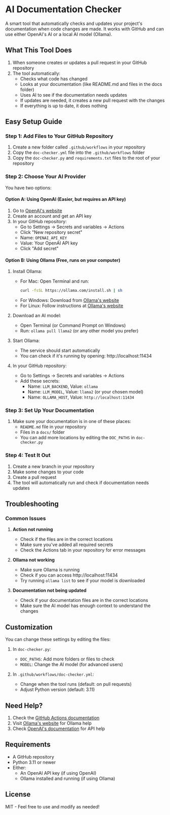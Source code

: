 # AI Documentation Checker

A smart tool that automatically checks and updates your project's documentation when code changes are made. It works with GitHub and can use either OpenAI's AI or a local AI model (Ollama).

## What This Tool Does

1. When someone creates or updates a pull request in your GitHub repository
2. The tool automatically:
   - Checks what code has changed
   - Looks at your documentation (like README.md and files in the docs folder)
   - Uses AI to see if the documentation needs updates
   - If updates are needed, it creates a new pull request with the changes
   - If everything is up to date, it does nothing

## Easy Setup Guide

### Step 1: Add Files to Your GitHub Repository

1. Create a new folder called `.github/workflows` in your repository
2. Copy the `doc-checker.yml` file into the `.github/workflows` folder
3. Copy the `doc-checker.py` and `requirements.txt` files to the root of your repository

### Step 2: Choose Your AI Provider

You have two options:

#### Option A: Using OpenAI (Easier, but requires an API key)
1. Go to [OpenAI's website](https://platform.openai.com/)
2. Create an account and get an API key
3. In your GitHub repository:
   - Go to Settings → Secrets and variables → Actions
   - Click "New repository secret"
   - Name: `OPENAI_API_KEY`
   - Value: Your OpenAI API key
   - Click "Add secret"

#### Option B: Using Ollama (Free, runs on your computer)
1. Install Ollama:
   - For Mac: Open Terminal and run:
     ```bash
     curl -fsSL https://ollama.com/install.sh | sh
     ```
   - For Windows: Download from [Ollama's website](https://ollama.com/)
   - For Linux: Follow instructions at [Ollama's website](https://ollama.com/)

2. Download an AI model:
   - Open Terminal (or Command Prompt on Windows)
   - Run: `ollama pull llama2` (or any other model you prefer)

3. Start Ollama:
   - The service should start automatically
   - You can check if it's running by opening: http://localhost:11434

4. In your GitHub repository:
   - Go to Settings → Secrets and variables → Actions
   - Add these secrets:
     - Name: `LLM_BACKEND`, Value: `ollama`
     - Name: `LLM_MODEL`, Value: `llama2` (or your chosen model)
     - Name: `OLLAMA_HOST`, Value: `http://localhost:11434`

### Step 3: Set Up Your Documentation

1. Make sure your documentation is in one of these places:
   - `README.md` file in your repository
   - Files in a `docs/` folder
   - You can add more locations by editing the `DOC_PATHS` in `doc-checker.py`

### Step 4: Test It Out

1. Create a new branch in your repository
2. Make some changes to your code
3. Create a pull request
4. The tool will automatically run and check if documentation needs updates

## Troubleshooting

### Common Issues

1. **Action not running**
   - Check if the files are in the correct locations
   - Make sure you've added all required secrets
   - Check the Actions tab in your repository for error messages

2. **Ollama not working**
   - Make sure Ollama is running
   - Check if you can access http://localhost:11434
   - Try running `ollama list` to see if your model is downloaded

3. **Documentation not being updated**
   - Check if your documentation files are in the correct locations
   - Make sure the AI model has enough context to understand the changes

## Customization

You can change these settings by editing the files:

1. In `doc-checker.py`:
   - `DOC_PATHS`: Add more folders or files to check
   - `MODEL`: Change the AI model (for advanced users)

2. In `.github/workflows/doc-checker.yml`:
   - Change when the tool runs (default: on pull requests)
   - Adjust Python version (default: 3.11)

## Need Help?

1. Check the [GitHub Actions documentation](https://docs.github.com/en/actions)
2. Visit [Ollama's website](https://ollama.com/) for Ollama help
3. Check [OpenAI's documentation](https://platform.openai.com/docs) for API help

## Requirements

- A GitHub repository
- Python 3.11 or newer
- Either:
  - An OpenAI API key (if using OpenAI)
  - Ollama installed and running (if using Ollama)

## License

MIT - Feel free to use and modify as needed! 